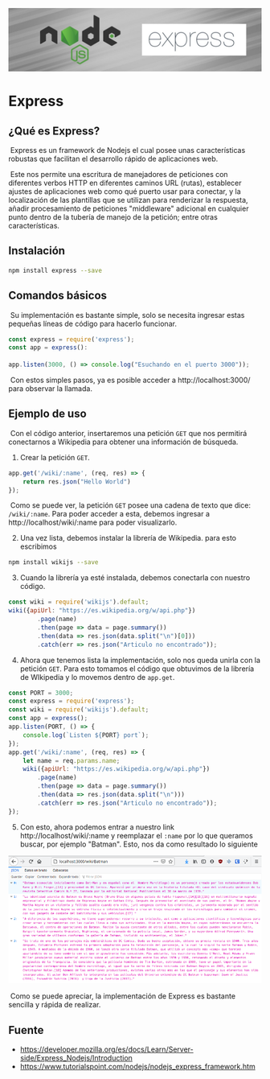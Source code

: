 ![](.images/express-banner.jpeg)

# Express

## ¿Qué es Express?

​	Express es un framework de Nodejs el cual posee unas características robustas que facilitan el desarrollo rápido de aplicaciones web. 

​	Este nos permite una escritura de manejadores de peticiones con diferentes verbos HTTP en diferentes caminos URL (rutas), establecer ajustes de aplicaciones web como qué puerto usar para  conectar, y la localización de las plantillas que se utilizan para  renderizar la respuesta, añadir procesamiento de peticiones "middleware" adicional en cualquier punto dentro de la tubería de manejo de la petición; entre otras características.

## Instalación

~~~bash
npm install express --save
~~~

## Comandos básicos

​	Su implementación es bastante simple, solo se necesita ingresar estas pequeñas líneas de código para hacerlo funcionar.

~~~javascript
const express = require('express');
const app = express():

app.listen(3000, () => console.log("Esuchando en el puerto 3000"));
~~~

​	Con estos simples pasos, ya es posible acceder a http://localhost:3000/ para observar la llamada.

## Ejemplo de uso

​	Con el código anterior, insertaremos una petición `GET` que nos permitirá conectarnos a Wikipedia para obtener una información de búsqueda.

1. Crear la petición `GET`.  

~~~javascript
app.get('/wiki/:name', (req, res) => {
	return res.json("Hello World")
});
~~~

​	Como se puede ver, la petición `GET` posee una cadena de texto que dice: `/wiki/:name`. Para poder acceder a esta, debemos ingresar a http://localhost/wiki/:name para poder visualizarlo.

2. Una vez lista, debemos instalar la librería de Wikipedia. para esto escribimos

~~~bash
npm install wikijs --save
~~~

3. Cuando la librería ya esté instalada, debemos conectarla con nuestro código. 

~~~javascript
const wiki = require('wikijs').default;
wiki({apiUrl: "https://es.wikipedia.org/w/api.php"})
        .page(name)
        .then(page => data = page.summary())
        .then(data => res.json(data.split("\n")[0]))
        .catch(err => res.json("Articulo no encontrado"));
~~~

4. Ahora que tenemos lista la implementación, solo nos queda unirla con la petición `GET`. Para esto tomamos el código que obtuvimos de la librería de WIkipedia y lo movemos dentro de `app.get`.

~~~javascript
const PORT = 3000;
const express = require('express');
const wiki = require('wikijs').default;
const app = express();
app.listen(PORT, () => {
    console.log(`Listen ${PORT} port`);
});
app.get('/wiki/:name', (req, res) => {
    let name = req.params.name;
    wiki({apiUrl: "https://es.wikipedia.org/w/api.php"})
        .page(name)
        .then(page => data = page.summary())
        .then(data => res.json(data.split("\n")))
        .catch(err => res.json("Articulo no encontrado"));
});
~~~

5. Con esto, ahora podemos entrar a nuestro link http://localhost/wiki/:name y reemplazar el `:name` por lo que queramos buscar, por ejemplo "Batman". Esto, nos da como resultado lo siguiente

![](.images/Screenshot_20210111_215517.png)

​	Como se puede apreciar, la implementación de Express es bastante sencilla y rápida de realizar.

## Fuente

* https://developer.mozilla.org/es/docs/Learn/Server-side/Express_Nodejs/Introduction
* https://www.tutorialspoint.com/nodejs/nodejs_express_framework.htm

